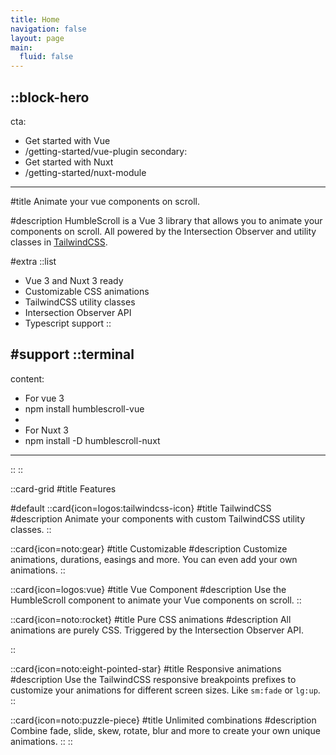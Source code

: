 ```yaml
---
title: Home
navigation: false
layout: page
main:
  fluid: false
---
```


::block-hero
---
cta:
  - Get started with Vue
  - /getting-started/vue-plugin
secondary:
  - Get started with Nuxt
  - /getting-started/nuxt-module
---

#title
Animate your vue components on scroll.

#description
HumbleScroll is a Vue 3 library that allows you to animate your components on scroll. All powered by the Intersection Observer and utility classes in [TailwindCSS](https://tailwindcss.com).

#extra
  ::list

  - Vue 3 and Nuxt 3 ready
  - Customizable CSS animations
  - TailwindCSS utility classes
  - Intersection Observer API
  - Typescript support
  ::

#support
  ::terminal
  ---
  content:

  - For vue 3
  - npm install humblescroll-vue
  - 
  - For Nuxt 3
  - npm install -D humblescroll-nuxt
  ---
  ::
::

::card-grid
#title
Features

#default
  ::card{icon=logos:tailwindcss-icon}
  #title
  TailwindCSS
  #description
  Animate your components with custom TailwindCSS utility classes.
  ::

  ::card{icon=noto:gear}
  #title
  Customizable
  #description
  Customize animations, durations, easings and more. You can even add your own animations. 
  ::

  ::card{icon=logos:vue}
  #title
  Vue Component
  #description 
  Use the HumbleScroll component to animate your Vue components on scroll.
  ::

  ::card{icon=noto:rocket}
  #title
  Pure CSS animations
  #description
  All animations are purely CSS. Triggered by the Intersection Observer API.
  
  ::

  ::card{icon=noto:eight-pointed-star}
  #title
  Responsive animations
  #description
  Use the TailwindCSS responsive breakpoints prefixes to customize your animations for different screen sizes. Like `sm:fade` or `lg:up`.
  ::

  ::card{icon=noto:puzzle-piece}
  #title
  Unlimited combinations
  #description
  Combine fade, slide, skew, rotate, blur and more to create your own unique animations.
  ::
::
